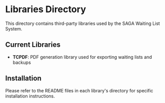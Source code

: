 # Libraries Directory

This directory contains third-party libraries used by the SAGA Waiting List System.

## Current Libraries

- **TCPDF**: PDF generation library used for exporting waiting lists and backups

## Installation

Please refer to the README files in each library's directory for specific installation instructions.
